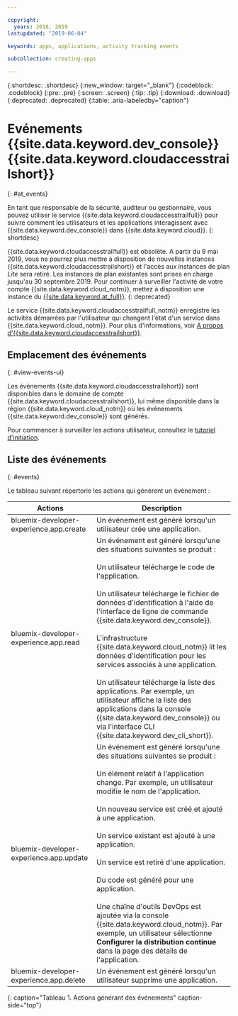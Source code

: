 ```yaml
---

copyright:
  years: 2016, 2019
lastupdated: "2019-06-04"

keywords: apps, applications, activity tracking events

subcollection: creating-apps

---
```


{:shortdesc: .shortdesc}
{:new_window: target="_blank"}
{:codeblock: .codeblock}
{:pre: .pre}
{:screen: .screen}
{:tip: .tip}
{:download: .download}
{:deprecated: .deprecated}
{:table: .aria-labeledby="caption"}

# Evénements {{site.data.keyword.dev_console}} {{site.data.keyword.cloudaccesstrailshort}}
{: #at_events}

En tant que responsable de la sécurité, auditeur ou gestionnaire, vous pouvez utiliser le service {{site.data.keyword.cloudaccesstrailfull}} pour suivre comment les utilisateurs et les applications interagissent avec {{site.data.keyword.dev_console}} dans {{site.data.keyword.cloud}}.
{: shortdesc}

{{site.data.keyword.cloudaccesstrailfull}} est obsolète. A partir du 9 mai 2019, vous ne pourrez plus mettre à disposition de nouvelles instances {{site.data.keyword.cloudaccesstrailshort}} et l'accès aux instances de plan *Lite* sera retiré. Les instances de plan existantes sont prises en charge jusqu'au 30 septembre 2019. Pour continuer à surveiller l'activité de votre compte {{site.data.keyword.cloud_notm}}, mettez à disposition une instance du [{{site.data.keyword.at_full}}](/docs/services/Activity-Tracker-with-LogDNA?topic=logdnaat-getting-started#getting-started).
{: deprecated}

Le service {{site.data.keyword.cloudaccesstrailfull_notm}} enregistre les activités démarrées par l'utilisateur qui changent l'état d'un service dans {{site.data.keyword.cloud_notm}}. Pour plus d'informations, voir [A propos d'{{site.data.keyword.cloudaccesstrailshort}}](/docs/services/cloud-activity-tracker?topic=cloud-activity-tracker-activity_tracker_ov).

## Emplacement des événements
{: #view-events-ui}

Les événements {{site.data.keyword.cloudaccesstrailshort}} sont disponibles dans le domaine de compte {{site.data.keyword.cloudaccesstrailshort}}, lui même disponible dans la région {{site.data.keyword.cloud_notm}} où les événements {{site.data.keyword.dev_console}} sont générés.

Pour commencer à surveiller les actions utilisateur, consultez le [tutoriel d'initiation](/docs/services/cloud-activity-tracker?topic=cloud-activity-tracker-getting-started).

## Liste des événements
{: #events}

Le tableau suivant répertorie les actions qui génèrent un événement :

|Actions	|Description	|
|-----|-------------|
|bluemix-developer-experience.app.create |Un événement est généré lorsqu'un utilisateur crée une application. |
|bluemix-developer-experience.app.read |Un événement est généré lorsqu'une des situations suivantes se produit : <br><br>Un utilisateur télécharge le code de l'application.<br><br>Un utilisateur télécharge le fichier de données d'identification à l'aide de l'interface de ligne de commande {{site.data.keyword.dev_console}}.<br><br>L'infrastructure {{site.data.keyword.cloud_notm}} lit les données d'identification pour les services associés à une application.<br><br>Un utilisateur télécharge la liste des applications. Par exemple, un utilisateur affiche la liste des applications dans la console {{site.data.keyword.dev_console}} ou via l'interface CLI {{site.data.keyword.dev_cli_short}}.|
|bluemix-developer-experience.app.update |Un événement est généré lorsqu'une des situations suivantes se produit : <br><br>Un élément relatif à l'application change. Par exemple, un utilisateur modifie le nom de l'application.<br><br>Un nouveau service est créé et ajouté à une application.<br><br>Un service existant est ajouté à une application.<br><br>Un service est retiré d'une application.<br><br>Du code est généré pour une application.<br><br>Une chaîne d'outils DevOps est ajoutée via la console {{site.data.keyword.cloud_notm}}. Par exemple, un utilisateur sélectionne **Configurer la distribution continue** dans la page des détails de l'application. |
|bluemix-developer-experience.app.delete |Un événement est généré lorsqu'un utilisateur supprime une application.|
{: caption="Tableau 1. Actions générant des événements" caption-side="top"}
